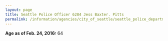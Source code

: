 ```yaml
---
layout: page
title: Seattle Police Officer 6284 Jess Baxter. Pitts
permalink: /information/agencies/city_of_seattle/seattle_police_department/copbook/6284/
---
```


**Age as of Feb. 24, 2016:** 64
